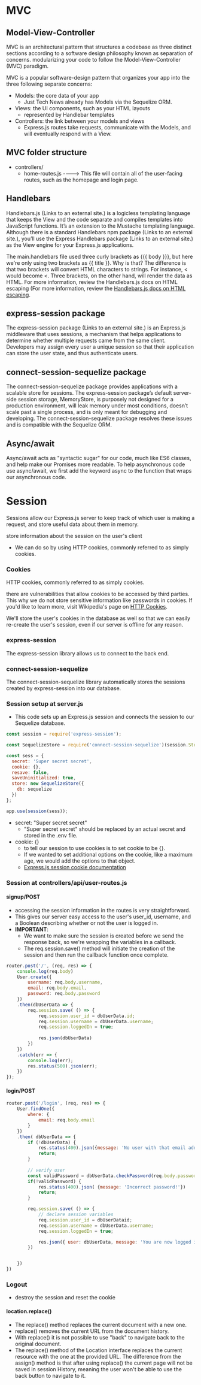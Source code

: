 # MVC
## Model-View-Controller
MVC is an architectural pattern that structures a codebase as three distinct sections according to a software design philosophy known as separation of concerns.
modularizing your code to follow the Model-View-Controller (MVC) paradigm.

MVC is a popular software-design pattern that organizes your app into the three following separate concerns:
- Models: the core data of your app
    - Just Tech News already has Models via the Sequelize ORM. 
- Views: the UI components, such as your HTML layouts
    - represented by Handlebar templates
- Controllers: the link between your models and views
    - Express.js routes take requests, communicate with the Models, and will eventually respond with a View.

## MVC folder structure
- controllers/
    - home-routes.js  ----> This file will contain all of the user-facing routes, such as the homepage and login page.

        


## Handlebars
Handlebars.js (Links to an external site.) is a logicless templating language that keeps the View and the code separate and compiles templates into JavaScript functions. It’s an extension to the Mustache templating language. Although there is a standard Handlebars npm package (Links to an external site.), you’ll use the Express Handlebars package (Links to an external site.) as the View engine for your Express.js applications.

The main.handlebars file used three curly brackets as {{{ body }}}, but here we're only using two brackets as {{ title }}. Why is that? The difference is that two brackets will convert HTML characters to strings. For instance, < would become &lt;. Three brackets, on the other hand, will render the data as HTML.
For more information, review the Handlebars.js docs on HTML escaping (For more information, review the [Handlebars.js docs on HTML escaping](https://handlebarsjs.com/guide/#html-escaping).


## express-session package
The express-session package (Links to an external site.) is an Express.js middleware that uses sessions, a mechanism that helps applications to determine whether multiple requests came from the same client. Developers may assign every user a unique session so that their application can store the user state, and thus authenticate users.


## connect-session-sequelize package
The connect-session-sequelize package provides applications with a scalable store for sessions. The express-session package’s default server-side session storage, MemoryStore, is purposely not designed for a production environment, will leak memory under most conditions, doesn’t scale past a single process, and is only meant for debugging and developing. The connect-session-sequelize package resolves these issues and is compatible with the Sequelize ORM.

## Async/await
Async/await acts as "syntactic sugar" for our code, much like ES6 classes, and help make our Promises more readable.
To help asynchronous code use async/await, we first add the keyword async to the function that wraps our asynchronous code.

# Session
Sessions allow our Express.js server to keep track of which user is making a request, and store useful data about them in memory.
 
store information about the session on the user's client
- We can do so by using HTTP cookies, commonly referred to as simply cookies.

### Cookies
HTTP cookies, commonly referred to as simply cookies.

there are vulnerabilities that allow cookies to be accessed by third parties.
This why we do not store sensitive information like passwords in cookies.
 If you'd like to learn more, visit Wikipedia's page on [HTTP Cookies](https://en.wikipedia.org/wiki/HTTP_cookie).

We'll store the user's cookies in the database as well so that we can easily re-create the user's session, even if our server is offline for any reason.

### express-session 
The express-session library allows us to connect to the back end.
### connect-session-sequelize
The connect-session-sequelize library automatically stores the sessions created by express-session into our database.

### Session setup at server.js
- This code sets up an Express.js session and connects the session to our Sequelize database.

```js
const session = require('express-session');

const SequelizeStore = require('connect-session-sequelize')(session.Store);

const sess = {
  secret: 'Super secret secret',
  cookie: {},
  resave: false,
  saveUninitialized: true,
  store: new SequelizeStore({
    db: sequelize
  })
};

app.use(session(sess));

```
- secret: "Super secret secret"
    - "Super secret secret" should be replaced by an actual secret and stored in the .env file. 
- cookie: {}
    - to tell our session to use cookies is to set cookie to be {}. 
    - If we wanted to set additional options on the cookie, like a maximum age, we would add the options to that object.
    - [Express.js session cookie documentation](https://github.com/expressjs/session#cookie)

### Session at controllers/api/user-routes.js
#### signup/POST
- accessing the session information in the routes is very straightforward.
- This gives our server easy access to the user's user_id, username, and a Boolean describing whether or not the user is logged in.
- **IMPORTANT**: 
    - We want to make sure the session is created before we send the response back, so we're wrapping the variables in a callback. 
    - The req.session.save() method will initiate the creation of the session and then run the callback function once complete.
```js
router.post('/', (req, res) => {
    console.log(req.body)
    User.create({
        username: req.body.username,
        email: req.body.email,
        password: req.body.password
    })
    .then(dbUserData => {
        req.session.save( () => {
            req.session.user_id = dbUserData.id;
            req.session.username = dbUserData.username;
            req.session.loggedIn = true;
            
            res.json(dbUserData)
        })
    })
    .catch(err => {
        console.log(err);
        res.status(500).json(err);
    })
});
```

#### login/POST

```js
router.post('/login', (req, res) => {
    User.findOne({
        where: {
            email: req.body.email
        }
    })
    .then( dbUserData => {
        if (!dbUserData) {
            res.status(400).json({message: 'No user with that email address!'});
            return;
        }
        
        // verify user
        const validPassword = dbUserData.checkPassword(req.body.password);
        if(!validPassword) {
            res.status(400).json( {message: 'Incorrect password!'})
            return;
        }

        req.session.save( () => {
            // declare session variables
            req.session.user_id = dbUserDataid;
            req.session.username = dbUserData.username;
            req.session.loggedIn = true;

            res.json({ user: dbUserData, message: 'You are now logged in!'});
        })


    })
})

```
### Logout
- destroy the session and reset the cookie

#### location.replace()
- The replace() method replaces the current document with a new one.
- replace() removes the current URL from the document history.
- With replace() it is not possible to use "back" to navigate back to the original document.
- The replace() method of the Location interface replaces the current resource with the one at the provided URL. The difference from the assign() method is that after using replace() the current page will not be saved in session History, meaning the user won't be able to use the back button to navigate to it.
